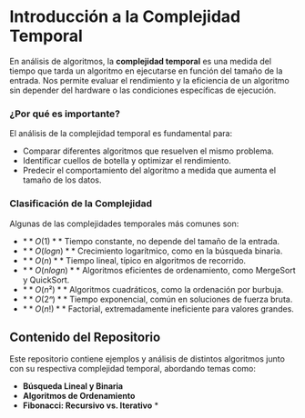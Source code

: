 # Introducción a la Complejidad Temporal

En análisis de algoritmos, la **complejidad temporal** es una medida del tiempo que tarda un algoritmo en ejecutarse en función del tamaño de la entrada. Nos permite evaluar el rendimiento y la eficiencia de un algoritmo sin depender del hardware o las condiciones específicas de ejecución.

### ¿Por qué es importante?

El análisis de la complejidad temporal es fundamental para:

* Comparar diferentes algoritmos que resuelven el mismo problema.
* Identificar cuellos de botella y optimizar el rendimiento.
* Predecir el comportamiento del algoritmo a medida que aumenta el tamaño de los datos.

### Clasificación de la Complejidad

Algunas de las complejidades temporales más comunes son:

*  $**O(1)**$  Tiempo constante, no depende del tamaño de la entrada.
*  $**O(log n)**$  Crecimiento logarítmico, como en la búsqueda binaria.
*  $**O(n)**$  Tiempo lineal, típico en algoritmos de recorrido.
*  $**O(n log n)**$  Algoritmos eficientes de ordenamiento, como MergeSort y QuickSort.
*  $**O(n²)**$  Algoritmos cuadráticos, como la ordenación por burbuja.
*  $**O(2ⁿ)**$  Tiempo exponencial, común en soluciones de fuerza bruta.
*  $**O(n!)**$  Factorial, extremadamente ineficiente para valores grandes.

## Contenido del Repositorio

Este repositorio contiene ejemplos y análisis de distintos algoritmos junto con su respectiva complejidad temporal, abordando temas como:
* **Búsqueda Lineal y Binaria** 
* **Algoritmos de Ordenamiento** 
* **Fibonacci: Recursivo vs. Iterativo** * 
